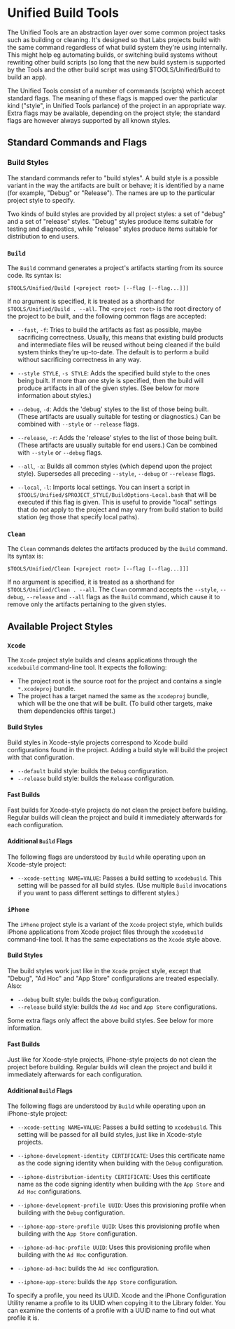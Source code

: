 # Unified Build Tools

The Unified Tools are an abstraction layer over some common project tasks such as building or cleaning. It's designed so that Labs projects build with the same command regardless of what build system they're using internally. This might help eg automating builds, or switching build systems without rewriting other build scripts (so long that the new build system is supported by the Tools and the other build script was using $TOOLS/Unified/Build to build an app).

The Unified Tools consist of a number of commands (scripts) which accept standard flags. The meaning of these flags is mapped over the particular kind ("style", in Unified Tools parlance) of the project in an appropriate way. Extra flags may be available, depending on the project style; the standard flags are however always supported by all known styles.

## Standard Commands and Flags

### Build Styles

The standard commands refer to "build styles". A build style is a possible variant in the way the artifacts are built or behave; it is identified by a name (for example, "Debug" or "Release"). The names are up to the particular project style to specify.

Two kinds of build styles are provided by all project styles: a set of "debug" and a set of "release" styles. "Debug" styles produce items suitable for testing and diagnostics, while "release" styles produce items suitable for distribution to end users.

### `Build`

The `Build` command generates a project's artifacts starting from its source code. Its syntax is:

	$TOOLS/Unified/Build [<project root> [--flag [--flag...]]]
	
If no argument is specified, it is treated as a shorthand for `$TOOLS/Unified/Build . --all`. The `<project root>` is the root directory of the project to be built, and the following common flags are accepted:
	
* `--fast`, `-f`: Tries to build the artifacts as fast as possible, maybe sacrificing correctness. Usually, this means that existing build products and intermediate files will be reused without being cleaned if the build system thinks they're up-to-date. The default is to perform a build without sacrificing correctness in any way.

* `--style STYLE`, `-s STYLE`: Adds the specified build style to the ones being built. If more than one style is specified, then the build will produce artifacts in all of the given styles. (See below for more information about styles.)

* `--debug`, `-d`: Adds the 'debug' styles to the list of those being built. (These artifacts are usually suitable for testing or diagnostics.) Can be combined with `--style` or `--release` flags.

* `--release`, `-r`: Adds the 'release' styles to the list of those being built. (These artifacts are usually suitable for end users.) Can be combined with `--style` or `--debug` flags.

* `--all`, `-a`: Builds all common styles (which depend upon the project style). Supersedes all preceding `--style`, `--debug` or `--release` flags.

* `--local`, `-l`: Imports local settings. You can insert a script in `$TOOLS/Unified/$PROJECT_STYLE/BuildOptions-Local.bash` that will be executed if this flag is given. This is useful to provide "local" settings that do not apply to the project and may vary from build station to build station (eg those that specify local paths).

### `Clean`

The `Clean` commands deletes the artifacts produced by the `Build` command. Its syntax is:

	$TOOLS/Unified/Clean [<project root> [--flag [--flag...]]]
	
If no argument is specified, it is treated as a shorthand for `$TOOLS/Unified/Clean . --all`. The `Clean` command accepts the `--style`, `--debug`, `--release` and `--all` flags as the `Build` command, which cause it to remove only the artifacts pertaining to the given styles.

## Available Project Styles

### `Xcode`

The `Xcode` project style builds and cleans applications through the `xcodebuild` command-line tool. It expects the following:

 * The project root is the source root for the project and contains a single `*.xcodeproj` bundle.
 * The project has a target named the same as the `xcodeproj` bundle, which will be the one that will be built. (To build other targets, make them dependencies ofthis target.)

#### Build Styles

Build styles in Xcode-style projects correspond to Xcode build configurations found in the project. Adding a build style will build the project with that configuration.

* `--default` build style: builds the `Debug` configuration.
* `--release` build style: builds the `Release` configuration.

#### Fast Builds

Fast builds for Xcode-style projects do not clean the project before building. Regular builds will clean the project and build it immediately afterwards for each configuration.

#### Additional `Build` Flags

The following flags are understood by `Build` while operating upon an Xcode-style project:

* `--xcode-setting NAME=VALUE`: Passes a build setting to `xcodebuild`. This setting will be passed for all build styles. (Use multiple `Build` invocations if you want to pass different settings to different styles.)

### `iPhone`

The `iPhone` project style is a variant of the `Xcode` project style, which builds iPhone applications from Xcode project files through the `xcodebuild` command-line tool. It has the same expectations as the `Xcode` style above.

#### Build Styles

The build styles work just like in the `Xcode` project style, except that "Debug", "Ad Hoc" and "App Store" configurations are treated especially. Also:

* `--debug` built style: builds the `Debug` configuration.
* `--release` build style: builds the `Ad Hoc` and `App Store` configurations.

Some extra flags only affect the above build styles. See below for more information.

#### Fast Builds

Just like for Xcode-style projects, iPhone-style projects do not clean the project before building. Regular builds will clean the project and build it immediately afterwards for each configuration.

#### Additional `Build` Flags

The following flags are understood by `Build` while operating upon an iPhone-style project:

* `--xcode-setting NAME=VALUE`: Passes a build setting to `xcodebuild`. This setting will be passed for all build styles, just like in Xcode-style projects.

* `--iphone-development-identity CERTIFICATE`: Uses this certificate name as the code signing identity when building with the `Debug` configuration.

* `--iphone-distribution-identity CERTIFICATE`: Uses this certificate name as the code signing identity when building with the `App Store` and `Ad Hoc` configurations.

* `--iphone-development-profile UUID`: Uses this provisioning profile when building with the `Debug` configuration.

* `--iphone-app-store-profile UUID`: Uses this provisioning profile when building with the `App Store` configuration.

* `--iphone-ad-hoc-profile UUID`: Uses this provisioning profile when building with the `Ad Hoc` configuration.

* `--iphone-ad-hoc`: builds the `Ad Hoc` configuration.

* `--iphone-app-store`: builds the `App Store` configuration.

To specify a profile, you need its UUID. Xcode and the iPhone Configuration Utility rename a profile to its UUID when copying it to the Library folder. You can examine the contents of a profile with a UUID name to find out what profile it is.
